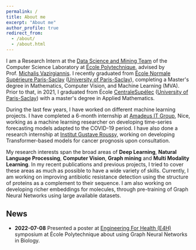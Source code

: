 ```yaml
---
permalink: /
title: About me
excerpt: "About me"
author_profile: true
redirect_from: 
  - /about/
  - /about.html
---
```

 I am a Research Intern at the [Data Science and Mining Team](http://www.lix.polytechnique.fr/dascim/) of the Computer Science Laboratory at [École Polytechnique](https://www.polytechnique.edu/en), advised by Prof. [Michalis Vazirgiannis](http://www.lix.polytechnique.fr/~mvazirg/). I recently graduated from [École Normale Supérieure Paris-Saclay](https://ens-paris-saclay.fr/) ([University of Paris-Saclay](https://www.universite-paris-saclay.fr/)), completing a Master's degree in Mathematics, Computer Vision, and Machine Learning (MVA). Prior to that, in 2021, I graduated from École [CentraleSupélec](https://www.centralesupelec.fr/) ([University of Paris-Saclay](https://www.universite-paris-saclay.fr/)) with a master's degree in Applied Mathematics.

During the last few years, I have worked on different machine learning projects. I have completed a 6-month internship at [Amadeus IT Group](https://amadeus.com/en), Nice, working as a machine learning researcher on developing time-series forecasting models adapted to the COVID-19 period. I have also done a research internship at [Institut Gustave Roussy](https://www.gustaveroussy.fr/), working on developing Transformer-based models for cancer prognosis upon consultation. 

My research interests span the broad areas of <strong>Deep Learning</strong>, <strong>Natural Language Processing</strong>, <strong>Computer Vision</strong>, <strong>Graph mining</strong> and <strong>Multi Modality Learning</strong>. In my recent publications and previous projects, I tried to cover these areas as much as possible to have a wide variety of skills. Currently, I am working on improving antibiotic resistance detection using the structure of proteins as a complement to their sequence. I am also working on developing richer embeddings for molecules, through pre-training of Graph Neural Networks using large available datasets. 




<h2> News </h2>
<ul>
  <!-- <li> <strong> 2022-06-28 </strong> We presented our paper <strong><a href="https://michailchatzianastasis.github.io/publication/goat">Graph Ordering Attention Networks</a> </strong> in the <a href="https://hannes-stark.com/logag-reading-group">LoGaG: Learning on Graphs and Geometry Reading Group. </a> <strong> <a href="https://www.youtube.com/watch?v=9CJs5TL-CSs">[Video]</a> </strong> -->
  <li><strong> 2022-07-08</strong> Presented a poster at <a href="https://www.ip-paris.fr/en/e4h-1st-annuel-forum-programme"> Engineering For Health (E4H) </a> symposium at École Polytechnique about using Graph Neural Networks in Biology. 
  <!-- <li> <strong> 2022-06-13</strong> Pleased to anounce that our paper <strong> <a href="https://www.biorxiv.org/content/10.1101/2022.06.22.497214v1"> Mass Enhanced Node Embeddings for Drug Repurposing 
  </a> </strong> with Giannis Nikolentzos and Michalis Vazirgiannis, was accepted at ICML Workshop on Computational Biology 2022. 
  <li> <strong> 2022-06-13</strong> I will be a reviewer at NeurIPS 2022 (5 papers).
  <li> <strong>2022-06-01</strong> I will spend this summer at <a href="https://www.simonsfoundation.org/grant/2022-flatiron-machine-learning-x-science-summer-school/"> Flatiron's Machine Learning Summer School </a> in New York, working on graph neural networks for cancer risk prediction.
  <li>
  <strong>2022-02-16</strong> New paper Preprint: <strong><a href="https://michailchatzianastasis.github.io/publication/goat">Graph Ordering Attention Networks</a> </strong> 
  </li>
  <li>We present our paper <strong><a href="https://michailchatzianastasis.github.io/publication/operation_embeddings_for_nas">Graph-based Neural Architecture Search with Operation Embeddings</a> </strong>  at <a href="https://neural-architecture-ppf.github.io/">ICCV 2021 NAS Workshop </a>. 
  <a href="https://arxiv.org/abs/2105.04885">Paper</a>, <a href="https://github.com/MichailChatzianastasis/Graph-based_NAS_with_Operation_Embeddings">Code</a>,  <a href="https://www.youtube.com/watch?v=-rZ4tpNvL6s&t=1s">Video</a>, <a href="https://github.com/MichailChatzianastasis/Graph-based_NAS_with_Operation_Embeddings/blob/master/ Graph_based_neural_architecture_search_with_operation_embeddings_ICCV.pdf">Poster</a> 
  </li>
  <li>
  <strong> 2021-05-11 </strong> New paper Preprint: <strong><a href="https://michailchatzianastasis.github.io/publication/operation_embeddings_for_nas">Graph-based Neural Architecture Search with Operation Embeddings</a> </strong>  -->
  </li>


